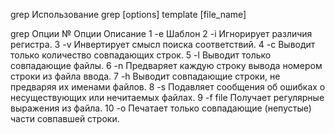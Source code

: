 grep Использование
grep [options] template [file_name]

grep Опции
№	Опции	Описание
1	-e	Шаблон
2	-i	Игнорирует различия регистра.
3	-v	Инвертирует смысл поиска соответствий.
4	-c	Выводит только количество совпадающих строк.
5	-l	Выводит только совпадающие файлы.
6	-n	Предваряет каждую строку вывода номером строки из файла ввода.
7	-h	Выводит совпадающие строки, не предваряя их именами файлов.
8	-s	Подавляет сообщения об ошибках о несуществующих или нечитаемых файлах.
9	-f file	Получает регулярные выражения из файла.
10	-o	Печатает только совпадающие (непустые) части совпавшей строки.
